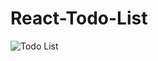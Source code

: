 # React-Todo-List
![Todo List](https://user-images.githubusercontent.com/92072200/212474581-f697009e-3fab-42ec-8ce2-fb333e37cb73.gif)
